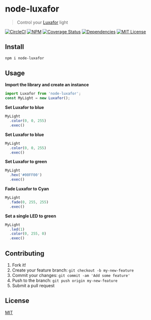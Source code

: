# node-luxafor

> Control your [Luxafor](http://luxafor.com/) light

[![CircleCI](https://circleci.com/gh/mattgoucher/node-luxafor/tree/master.svg?style=shield)](https://circleci.com/gh/mattgoucher/node-luxafor/tree/master)
[![NPM](https://img.shields.io/npm/dm/node-luxafor.svg)](https://www.npmjs.com/package/node-luxafor)
[![Coverage Status](https://coveralls.io/repos/github/mattgoucher/node-luxafor/badge.svg)](https://coveralls.io/github/mattgoucher/node-luxafor)
[![Dependencies](https://david-dm.org/mattgoucher/node-luxafor.svg)](https://www.npmjs.com/package/node-luxafor)
[![MIT License](https://img.shields.io/github/license/mashape/apistatus.svg)](https://github.com/mattgoucher/node-luxafor/edit/master/README.md)

## Install

```bash
npm i node-luxafor
```

## Usage

**Import the library and create an instance**
```js
import Luxafor from 'node-luxafor';
const MyLight = new Luxafor();
```

**Set Luxafor to blue**
```js
MyLight
  .color(0, 0, 255)
  .exec()
```

**Set Luxafor to blue**
```js
MyLight
  .color(0, 0, 255)
  .exec()
```

**Set Luxafor to green**
```js
MyLight
  .hex('#00FF00')
  .exec()
```

**Fade Luxafor to Cyan**
```js
MyLight
  .fade(0, 255, 255)
  .exec()
```

**Set a single LED to green**
```js
MyLight
  .led(1)
  .color(0, 255, 0)
  .exec()
```

## Contributing

1. Fork it!
2. Create your feature branch: `git checkout -b my-new-feature`
3. Commit your changes: `git commit -am 'Add some feature'`
4. Push to the branch: `git push origin my-new-feature`
5. Submit a pull request

## License
[MIT](http://vjpr.mit-license.org)
